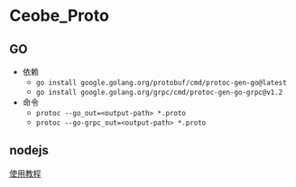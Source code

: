 # Ceobe_Proto

## GO

- 依赖
  - `go install google.golang.org/protobuf/cmd/protoc-gen-go@latest`
  - `go install google.golang.org/grpc/cmd/protoc-gen-go-grpc@v1.2`
- 命令
  - `protoc --go_out=<output-path> *.proto`
  - `protoc --go-grpc_out=<output-path> *.proto`

## nodejs

[使用教程](scripts/node/template/README.md)
